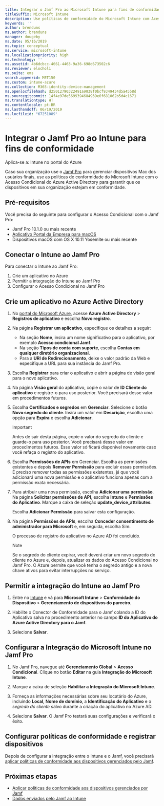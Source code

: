 ```yaml
---
title: Integrar o Jamf Pro ao Microsoft Intune para fins de conformidade
titleSuffix: Microsoft Intune
description: Use políticas de conformidade do Microsoft Intune com Acesso Condicional do Azure Active Directory para ajudar a proteger dispositivos gerenciados pelo Jamf.
keywords: ''
author: brenduns
ms.author: brenduns
manager: dougeby
ms.date: 05/16/2019
ms.topic: conceptual
ms.service: microsoft-intune
ms.localizationpriority: high
ms.technology: ''
ms.assetid: 4b6dcbcc-4661-4463-9a36-698d673502c6
ms.reviewer: elocholi
ms.suite: ems
search.appverid: MET150
ms.custom: intune-azure
ms.collection: M365-identity-device-management
ms.openlocfilehash: d25012790322491a9038f0bcf9349434d5a45b8d
ms.sourcegitcommit: 14f4e97de5699394684939e6f681062b5d4c1671
ms.translationtype: HT
ms.contentlocale: pt-BR
ms.lasthandoff: 06/19/2019
ms.locfileid: "67251089"
---
```

# <a name="integrate-jamf-pro-with-intune-for-compliance"></a>Integrar o Jamf Pro ao Intune para fins de conformidade

Aplica-se a: Intune no portal do Azure

Caso sua organização use o [Jamf Pro](https://www.jamf.com) para gerenciar dispositivos Mac dos usuários finais, use as políticas de conformidade do Microsoft Intune com o Acesso Condicional do Azure Active Directory para garantir que os dispositivos em sua organização estejam em conformidade.

## <a name="prerequisites"></a>Pré-requisitos

Você precisa do seguinte para configurar o Acesso Condicional com o Jamf Pro:

- Jamf Pro 10.1.0 ou mais recente
- [Aplicativo Portal da Empresa para macOS](https://aka.ms/macoscompanyportal)
- Dispositivos macOS com OS X 10.11 Yosemite ou mais recente

## <a name="connecting-intune-to-jamf-pro"></a>Conectar o Intune ao Jamf Pro

Para conectar o Intune ao Jamf Pro:

1. Crie um aplicativo no Azure
2. Permitir a integração do Intune ao Jamf Pro
3. Configurar o Acesso Condicional no Jamf Pro

## <a name="create-an-application-in-azure-active-directory"></a>Crie um aplicativo no Azure Active Directory

1. No [portal do Microsoft Azure](https://portal.azure.com), acesse **Azure Active Directory** > **Registros de aplicativo** e escolha **Novo registro**. 

2. Na página **Registrar um aplicativo**, especifique os detalhes a seguir:
   - Na seção **Nome**, insira um nome significativo para o aplicativo, por exemplo **Acesso condicional Jamf**.
   - Na seção **Tipos de conta com suporte**, escolha **Contas em qualquer diretório organizacional**. 
   - Para a **URI de Redirecionamento**, deixe o valor padrão da Web e especifique a URL para sua instância do Jamf Pro.  

3. Escolha **Registrar** para criar o aplicativo e abrir a página de visão geral para o novo aplicativo.  

4. Na página **Visão geral** do aplicativo, copie o valor de **ID Cliente do aplicativo** e registre-o para uso posterior. Você precisará desse valor em procedimentos futuros.  

5. Escolha **Certificados e segredos** em **Gerenciar**. Selecione o botão **Novo segredo do cliente**. Insira um valor em **Descrição**, escolha uma opção para **Expira** e escolha **Adicionar**.

   > [!IMPORTANT]  
   > Antes de sair desta página, copie o valor do segredo do cliente e guarde-o para uso posterior. Você precisará desse valor em procedimentos futuros. Esse valor só ficará disponível novamente caso você refaça o registro do aplicativo.  

6. Escolha **Permissões de APIs** em Gerenciar.  Escolha as permissões existentes e depois **Remover Permissão** para excluir essas permissões. É preciso remover todas as permissões existentes, já que você adicionará uma nova permissão e o aplicativo funciona apenas com a permissão exata necessária.  

7. Para atribuir uma nova permissão, escolha **Adicionar uma permissão**. Na página **Solicitar permissões de API**, escolha **Intune** e **Permissões do Aplicativo**. Marque a caixa de seleção **update_device_attributes**.  

   Escolha **Adicionar Permissão** para salvar esta configuração.  

8. Na página **Permissões de APIs**, escolha **Conceder consentimento de administrador para Microsoft** e, em seguida, escolha Sim.  

   O processo de registro do aplicativo no Azure AD foi concluído.


    > [!NOTE]
    > Se o segredo do cliente expirar, você deverá criar um novo segredo do cliente no Azure e, depois, atualizar os dados do Acesso Condicional no Jamf Pro. O Azure permite que você tenha o segredo antigo e a nova chave ativos para evitar interrupções no serviço.

## <a name="enable-intune-to-integrate-with-jamf-pro"></a>Permitir a integração do Intune ao Jamf Pro

1. Entre no [Intune](https://go.microsoft.com/fwlink/?linkid=2090973) e vá para **Microsoft Intune** > **Conformidade do Dispositivo** > **Gerenciamento de dispositivos do parceiro**.

2. Habilite o Conector de Conformidade para o Jamf colando a ID do Aplicativo salva no procedimento anterior no campo **ID do Aplicativo do Azure Active Directory para o Jamf**.

3. Selecione **Salvar**.

## <a name="configure-microsoft-intune-integration-in-jamf-pro"></a>Configurar a Integração do Microsoft Intune no Jamf Pro

1. No Jamf Pro, navegue até **Gerenciamento Global** > **Acesso Condicional**. Clique no botão **Editar** na guia **Integração do Microsoft Intune**.

2. Marque a caixa de seleção **Habilitar a Integração do Microsoft Intune**.

3. Forneça as informações necessárias sobre seu locatário do Azure, incluindo **Local**, **Nome de domínio**, a **Identificação do Aplicativo** e o *segredo do cliente* salvo durante a criação do aplicativo no Azure AD.  

4. Selecione **Salvar**. O Jamf Pro testará suas configurações e verificará o êxito.

## <a name="set-up-compliance-policies-and-register-devices"></a>Configurar políticas de conformidade e registrar dispositivos

Depois de configurar a integração entre o Intune e o Jamf, você precisará [aplicar políticas de conformidade aos dispositivos gerenciados pelo Jamf](conditional-access-assign-jamf.md).



## <a name="next-steps"></a>Próximas etapas

- [Aplicar políticas de conformidade aos dispositivos gerenciados por Jamf](conditional-access-assign-jamf.md)
- [Dados enviados pelo Jamf ao Intune](data-jamf-sends-to-intune.md)
